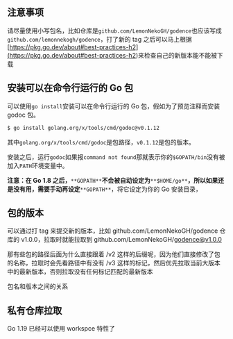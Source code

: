
<p id="fQs1GT6X7a4UqoNZRs4fLB">

## 注意事项

</p>

<p id="wzaxXVAf9rb1ULFUAWShj4">

请尽量使用小写包名，比如仓库是`github.com/LemonNekoGH/godence`也应该写成`github.com/lemonnekogh/godence`，打了新的 tag 之后可以马上根据[https://pkg.go.dev/about#best-practices-h2](<https://pkg.go.dev/about#best-practices-h2>)来检查自己的新版本能不能被下载

</p>

<p id="r3uoheGtsz2EN69z2BQXTd">

## 安装可以在命令行运行的 Go 包

</p>

<p id="h7QJnHeTzRCiA3btuQpm43">

可以使用`go install`安装可以在命令行运行的 Go 包，假如为了预览注释而安装 godoc 包。

</p>

<p id="gkvoEL4KBdu4vMJy2wnzA3">

```Bash
$ go install golang.org/x/tools/cmd/godoc@v0.1.12
```


</p>

<p id="rm1tdmT6KGDn7KS152JYJm">

其中`golang.org/x/tools/cmd/godoc`是包路径，`v0.1.12`是包的版本。

</p>

<p id="c4rYTutsFc3zLvawNdFRsM">

安装之后，运行`godoc`如果报`command not found`那就表示你的`$GOPATH/bin`没有被加入`PATH`环境变量中。

</p>

<p id="hqCfCw5FCkHhRfx8ZfksFg">

**注意：在 Go 1.8 之后，**`**GOPATH**`**不会被自动设定为**`**$HOME/go**`**，所以如果还是没有用，需要手动再设定**`**GOPATH**`，将它设定为你的 Go 安装目录，

</p>

<p id="vzaW5MEiTswwe1EXnWZqkX">



</p>

<p id="rFXfp6KKpRDoJf4gCihNGc">

## 包的版本

</p>

<p id="hoztMnk4ebeCdnNRomTMSx">

可以通过打 tag 来提交新的版本，比如 github.com/LemonNekoGH/godence 仓库的 v1.0.0，拉取时就能拉取到 github.com/LemonNekoGH/godence@v1.0.0

</p>

<p id="cqtaSGe8HmqNTZ3bwTVmWw">

那有些包的路径后面为什么直接跟着 /v2 这样的后缀呢，因为他们直接修改了包的名称，拉取时会先看路径中有没有 /v3 这样的标记，然后优先拉取当前大版本中的最新版本，否则拉取没有任何标记匹配的最新版本

</p>

<p id="bS9z6Lo8jVAMruYMjX3rvj">

包名和版本之间的关系

</p>

<p id="iWGgEys7iNtbZac7x9MZWH">



</p>

<p id="4S8K5a2G91zs6zhd3mw7XX">

## 私有仓库拉取

</p>

<p id="gwX4eNrM6Lzw7g8ALe5SwA">

Go 1.19 已经可以使用 workspce 特性了

</p>

<p id="h62xSa9Yg115rPbAG7Le7Q">



</p>

<p id="1XBJbSNjwjywSLGonpxstx">



</p>
